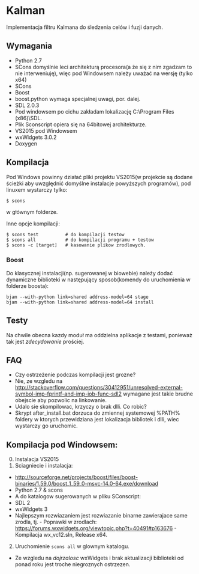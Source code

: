 # Kalman

Implementacja filtru Kalmana do śledzenia celów i fuzji danych.

## Wymagania

- Python 2.7
 - SCons domyślnie leci architekturą procesora(a że się z nim zgadzam to nie interweniuję), więc pod Windowsem należy uważać na wersję (tylko x64)
- SCons
- Boost
 - boost.python wymaga specjalnej uwagi, por. dalej.
- SDL 2.0.3
 - Pod windowsem po cichu zakładam lokalizację C:\Program Files (x86)\SDL.
- Plik Sconscript opiera się na 64bitowej architekturze.
- VS2015 pod Windowsem
- wxWidgets 3.0.2
- Doxygen

## Kompilacja

Pod Windows powinny działać pliki projektu VS2015(w projekcie są dodane ścieżki aby uwzględnić domyślne instalacje powyższych programów), pod linuxem wystarczy tylko:
```
$ scons
```
w głównym folderze.

Inne opcje kompilacji:
```
$ scons test          # do kompilacji testow
$ scons all           # do kompilacji programu + testow
$ scons -c [target]   # kasowanie plikow zrodlowych.
```

### Boost
Do klasycznej instalacji(np. sugerowanej w biowebie) należy dodać dynamiczne biblioteki w następujący sposob(komendy do uruchomienia w folderze boosta):
 ```
 bjam --with-python link=shared address-model=64 stage
 bjam --with-python link=shared address-model=64 install
 ```

## Testy
Na chwile obecna kazdy moduł ma oddzielna aplikacje z testami, ponieważ tak jest _zdecydowanie_ prościej.

## FAQ
- Czy ostrzeżenie podczas kompilacji jest grozne?
 - Nie, ze wzgledu na http://stackoverflow.com/questions/30412951/unresolved-external-symbol-imp-fprintf-and-imp-iob-func-sdl2 wymagane jest takie brudne obejscie aby pozwolic na linkowanie.
- Udalo sie skompilowac, krzyczy o brak dlli. Co robic?
 - Skrypt after_install.bat dorzuca do zmiennej systemowej %PATH% foldery w ktorych przewidziana jest lokalizacja bibliotek i dlli, wiec wystarczy go uruchomic.

## Kompilacja pod Windowsem:
0. Instalacja VS2015
1. Sciagniecie i instalacja:
 - http://sourceforge.net/projects/boost/files/boost-binaries/1.59.0/boost_1_59_0-msvc-14.0-64.exe/download
 - Python 2.7 & scons
 - A do katalogow sugerowanych w pliku SConscript:
  - SDL 2
  - wxWidgets 3
   - Najlepszym rozwiazaniem jest rozwiazanie binarne zawierajace same zrodla, tj.
    - Poprawki w zrodlach: https://forums.wxwidgets.org/viewtopic.php?t=40491#p163676
    - Kompilacja wx_vc12.sln, Release x64.
2. Uruchomienie `scons all` w glownym katalogu.
 - Ze wzgledu na _dojrzalosc_ wxWidgets i brak aktualizacji biblioteki od ponad roku jest troche niegroznych ostrzezen.

